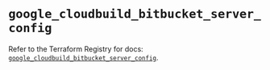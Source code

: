 # `google_cloudbuild_bitbucket_server_config`

Refer to the Terraform Registry for docs: [`google_cloudbuild_bitbucket_server_config`](https://registry.terraform.io/providers/hashicorp/google-beta/5.38.0/docs/resources/google_cloudbuild_bitbucket_server_config).
